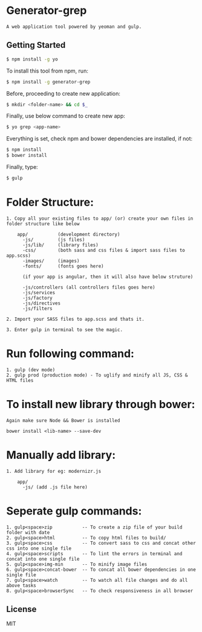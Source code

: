 # Generator-grep

    A web application tool powered by yeoman and gulp.

## Getting Started

```bash
$ npm install -g yo
```

To install this tool from npm, run:

```bash
$ npm install -g generator-grep
```

Before, proceeding to create new application:

```bash
$ mkdir <folder-name> && cd $_
```

Finally, use below command to create new app:

```bash
$ yo grep <app-name>
```

Everything is set, check npm and bower dependencies are installed, if not:

```bash
$ npm install
$ bower install
```
Finally, type:

```bash
$ gulp
```

Folder Structure:
=====================

    1. Copy all your existing files to app/ (or) create your own files in folder structure like below

        app/           (development directory)
          -js/         (js files)
          -js/lib/     (library files)
          -css/        (both sass and css files & import sass files to app.scss)
          -images/     (images)
          -fonts/      (fonts goes here)

          (if your app is angular, then it will also have below struture)

          -js/controllers (all controllers files goes here)
          -js/services
          -js/factory
          -js/directives
          -js/filters

    2. Import your SASS files to app.scss and thats it.

    3. Enter gulp in terminal to see the magic.

Run following command:
========================

    1. gulp (dev mode)
    2. gulp prod (production mode) - To uglify and minify all JS, CSS & HTML files

To install new library through bower:
======================================

    Again make sure Node && Bower is installed

    bower install <lib-name> --save-dev

Manually add library:
=====================

    1. Add library for eg: modernizr.js

        app/
          -js/ (add .js file here)

Seperate gulp commands:
=========================

    1. gulp<space>zip           -- To create a zip file of your build folder with date
    2. gulp<space>html          -- To copy html files to build/
    3. gulp<space>css           -- To convert sass to css and concat other css into one single file
    4. gulp<space>scripts       -- To lint the errors in terminal and concat into one single file
    5. gulp<space>img-min       -- To minify image files
    6. gulp<space>concat-bower  -- To concat all bower dependencies in one single file
    7. gulp<space>watch         -- To watch all file changes and do all above tasks
    8. gulp<space>browserSync   -- To check responsiveness in all browser

## License

MIT
